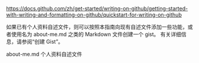 https://docs.github.com/zh/get-started/writing-on-github/getting-started-with-writing-and-formatting-on-github/quickstart-for-writing-on-github

如果已有个人资料自述文件，则可以按照本指南向现有自述文件添加一些功能，或者使用名为 about-me.md 之类的 Markdown 文件创建一个 gist。 有关详细信息，请参阅“创建 Gist”。

about-me.md 个人资料自述文件

